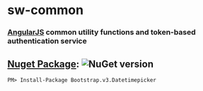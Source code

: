 ﻿# sw-common
### [AngularJS](http://angularjs.org/) common utility functions and token-based authentication service

## [Nuget Package](https://www.nuget.org/packages/Swaksoft.Core/): ![NuGet version](https://badge.fury.io/nu/Swaksoft.Core.png)
```
PM> Install-Package Bootstrap.v3.Datetimepicker
```




